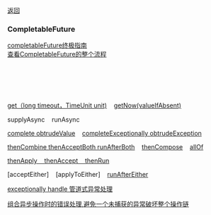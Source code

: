 [返回](/java/doc/multithread)

### CompletableFuture

[completableFuture终极指南](https://www.jianshu.com/p/744856fc098f)<br>
[查看CompletableFuture的整个流程](https://cloud.tencent.com/developer/article/2378608)

<br><br><br><br>



[get（long timeout，TimeUnit unit)](get-with-timeout)  &nbsp;&nbsp;  [getNow(valueIfAbsent)](get-now)

supplyAsync &nbsp;&nbsp; runAsync<br>

[complete obtrudeValue](complete)  &nbsp;&nbsp;  [completeExceptionally obtrudeException](complete-exceptionally)<br>

[thenCombine thenAcceptBoth runAfterBoth](then-combine) &nbsp;&nbsp; [thenCompose](then-compose)  &nbsp;&nbsp;  [allOf](all-of)<br>

[thenApply &nbsp;&nbsp;   thenAccept &nbsp;&nbsp;   thenRun](then-apply-then-accept-then-run)<br>

[acceptEither] &nbsp;&nbsp;  [applyToEither]  &nbsp;&nbsp;   [runAfterEither](fun-after-either)

[exceptionally handle 管道式异常处理](exceptionally)<br>

[组合异步操作时的错误处理,避免一个未捕获的异常破坏整个操作链](ctl-exception-when-compose-job)
